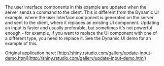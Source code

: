 The user interface components in this example are updated when the server sends a command to the client. This is different from the Dynamic UI example, where the user interface component is generated on the server and sent to the client, where it replaces an existing UI component. Updating an input is faster and usually preferable, but sometimes it's not powerful enough - for example, if you want to replace the UI component with one of a different type, you need to replace it. See the Dynamic UI demo for an example of this.

Original application here: [http://shiny.rstudio.com/gallery/update-input-demo.html](http://shiny.rstudio.com/gallery/update-input-demo.html)